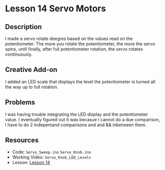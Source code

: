 # Lesson 14 Servo Motors

## Description
I made a servo rotate deegres based on the values read on the potentiometer. The more you rotate the potentiometer, the more the servo spins, until finally, after full potentiometer rotation, the servo rotates continuously. 

## Creative Add-on
I added an LED scale that displays the level the potentiometer is turned all the way up to full rotation.

## Problems
I was having trouble integrating the LED display and the potentiometer value. I eventually figured out it was becasue I cannot do a due comparison, I have to do 2 indepentand comparisons and and && inbetween them.

## Resources 
- Code: `Servo_Sweep.ino` `Servo_Knob.ino`
- Working Video: `Servo_Knob_LED_Levels`
- Lesson: [Lesson 14](https://learn.adafruit.com/adafruit-arduino-lesson-14-servo-motors/overview)
